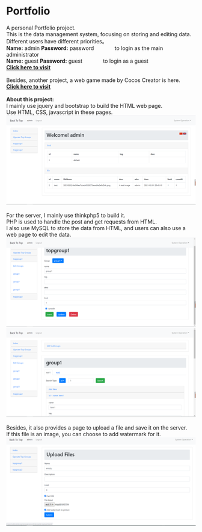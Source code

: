 # Portfolio
A personal Portfolio project. <br>
This is the data management system, focusing on storing and editing data.<br>
Different users have different priorities。<br>
<b>Name:</b> admin  <b>Password:</b> password   &nbsp;&nbsp;&nbsp;&nbsp;&nbsp;&nbsp;&nbsp;&nbsp;&nbsp;&nbsp;&nbsp;&nbsp;  to login as the main administrator<br>
<b>Name:</b> guest  <b>Password:</b> guest  &nbsp;&nbsp;&nbsp;&nbsp;&nbsp;&nbsp;&nbsp;&nbsp;&nbsp;&nbsp;&nbsp;&nbsp;  to login as a guest<br>
<a href="https://cafel.edinburgh.domains/portfolio/public/admin"><b>Click here to visit</b></a><br>
<br>
Besides, another project, a web game made by Cocos Creator is here. <br>
<a href="https://github.com/cafel176/CanvasBall"><b>Click here to visit</b></a><br>
<br>
<b>About this project:</b><br>
I mainly use jquery and bootstrap to build the HTML web page.<br>
Use HTML, CSS, javascript in these pages.<br>
![图1](pic/1.png)
<br>
<br>
For the server, I mainly use thinkphp5 to build it.<br>
PHP is used to handle the post and get requests from HTML.<br>
I also use MySQL to store the data from HTML, and users can also use a web page to edit the data. <br>
![图2](pic/2.png)
![图3](pic/3.png)
<br>
<br>
Besides, it also provides a page to upload a file and save it on the server.<br>
If this file is an image, you can choose to add watermark for it.<br>
![图4](pic/4.png)
